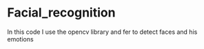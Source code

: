 # Facial_recognition
In this code I use the opencv library and fer to detect faces and his emotions
